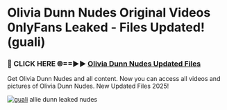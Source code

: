 # Olivia Dunn Nudes Original Videos 0nlyFans Leaked - Files Updated! (guali)

<h3>🔴 CLICK HERE 🌐==►► <a href="https://tinyurl.com/52m3yx9h" rel="nofollow">Olivia Dunn Nudes Updated Files</a></h3>

Get Olivia Dunn Nudes and all content. Now you can access all videos and pictures of Olivia Dunn Nudes. New Updated Files 2025!

[![guali](https://i.imgur.com/TnHtlc8.gif)](https://tinyurl.com/52m3yx9h)
allie dunn leaked nudes